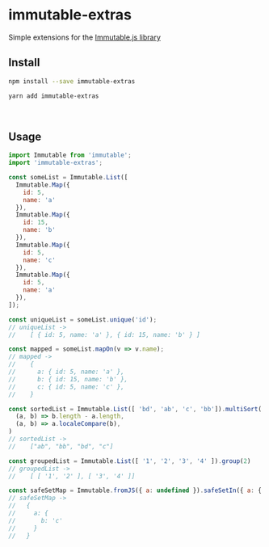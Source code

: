 immutable-extras
================

Simple extensions for the [Immutable.js library](https://github.com/facebook/immutable-js/)

Install
-------

```bash
npm install --save immutable-extras
```
```bash
yarn add immutable-extras
```

<br>

Usage
-----

```javascript
import Immutable from 'immutable';
import 'immutable-extras';

const someList = Immutable.List([
  Immutable.Map({
    id: 5,
    name: 'a'
  }),
  Immutable.Map({
    id: 15,
    name: 'b'
  }),
  Immutable.Map({
    id: 5,
    name: 'c'
  }),
  Immutable.Map({
    id: 5,
    name: 'a'
  }),
]);

const uniqueList = someList.unique('id');
// uniqueList ->
//    [ { id: 5, name: 'a' }, { id: 15, name: 'b' } ]

const mapped = someList.mapOn(v => v.name);
// mapped ->
//    {
//      a: { id: 5, name: 'a' },
//      b: { id: 15, name: 'b' },
//      c: { id: 5, name: 'c' },
//    }

const sortedList = Immutable.List([ 'bd', 'ab', 'c', 'bb']).multiSort(
  (a, b) => b.length - a.length,
  (a, b) => a.localeCompare(b),
)
// sortedList ->
//    ["ab", "bb", "bd", "c"]

const groupedList = Immutable.List([ '1', '2', '3', '4' ]).group(2)
// groupedList ->
//    [ [ '1', '2' ], [ '3', '4' ]]

const safeSetMap = Immutable.fromJS({ a: undefined }).safeSetIn({ a: { b: 'c' }})
// safeSetMap ->
//   {
//     a: {
//       b: 'c'
//     }
//   }
```
